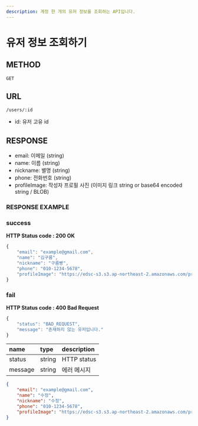 ```yaml
---
description: 계정 한 개의 유저 정보를 조회하는 API입니다.
---
```


# 유저 정보 조회하기

## METHOD

```text
GET
```

## URL

```text
/users/:id
```

* id: 유저 고유 id

## RESPONSE

* email: 이메일 \(string\)
* name: 이름 \(string\)
* nickname: 별명 \(string\)
* phone: 전화번호 (string)
* profileImage: 작성자 프로필 사진 \(이미지 링크 string or base64 encoded string / BLOB\)

### RESPONSE EXAMPLE

### success

**HTTP Status code : 200 OK**

```javascript
{
    "email": "example@gmail.com",
    "name": "김구름",
    "nickname": "구름빵",
    "phone": "010-1234-5678",
    "profileImage": "https://edsc-s3.s3.ap-northeast-2.amazonaws.com/profile-image/2"
}
```

### fail

**HTTP Status code : 400 Bad Request**

```javascript
{
    "status": "BAD_REQUEST",
    "message": "존재하지 않는 유저입니다."
}
```

| name    | type   | description |
| :------ | :----- | :---------- |
| status  | string | HTTP status |
| message | string | 에러 메시지 |



```json
{
    "email": "example@gmail.com",
    "name": "수정",
    "nickname": "수정",
    "phone": "010-1234-5678",
    "profileImage": "https://edsc-s3.s3.ap-northeast-2.amazonaws.com/profile-image/2"
}
```

